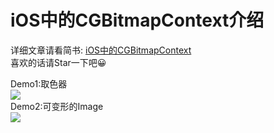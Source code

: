 # iOS中的CGBitmapContext介绍
详细文章请看简书: [iOS中的CGBitmapContext][1]  
喜欢的话请Star一下吧😀

Demo1:取色器  
![](/GIF/Demo1.gif)  
Demo2:可变形的Image  
![](/GIF/Demo2.gif)  


[1]: http://www.jianshu.com/p/84addd11e679
